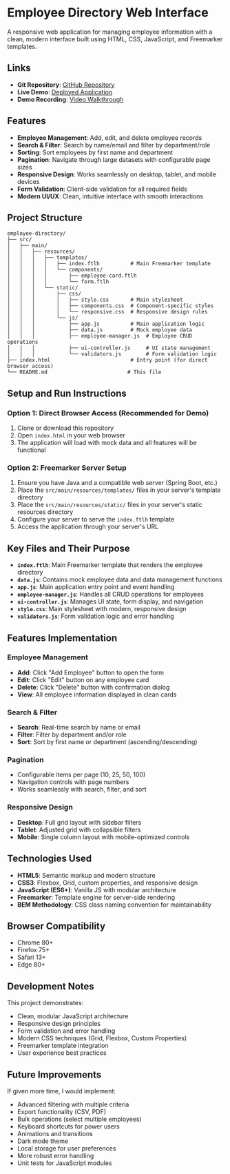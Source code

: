 # Employee Directory Web Interface

A responsive web application for managing employee information with a clean, modern interface built using HTML, CSS, JavaScript, and Freemarker templates.

## Links

- **Git Repository**: [GitHub Repository](https://github.com/1DS22CS116-Mallikarjun/Ajackus.git)
- **Live Demo**: [Deployed Application](https://ajackus12.vercel.app/)
- **Demo Recording**: [Video Walkthrough](https://drive.google.com/file/d/17_y7VXq1zb2elHVwWdrtNHFHjLTSoos9/view?usp=sharing)

## Features

- **Employee Management**: Add, edit, and delete employee records
- **Search & Filter**: Search by name/email and filter by department/role
- **Sorting**: Sort employees by first name and department
- **Pagination**: Navigate through large datasets with configurable page sizes
- **Responsive Design**: Works seamlessly on desktop, tablet, and mobile devices
- **Form Validation**: Client-side validation for all required fields
- **Modern UI/UX**: Clean, intuitive interface with smooth interactions

## Project Structure

```
employee-directory/
├── src/
│   ├── main/
│   │   ├── resources/
│   │   │   ├── templates/
│   │   │   │   ├── index.ftlh          # Main Freemarker template
│   │   │   │   └── components/
│   │   │   │       ├── employee-card.ftlh
│   │   │   │       └── form.ftlh
│   │   │   └── static/
│   │   │       ├── css/
│   │   │       │   ├── style.css       # Main stylesheet
│   │   │       │   ├── components.css  # Component-specific styles
│   │   │       │   └── responsive.css  # Responsive design rules
│   │   │       └── js/
│   │   │           ├── app.js          # Main application logic
│   │   │           ├── data.js         # Mock employee data
│   │   │           ├── employee-manager.js  # Employee CRUD operations
│   │   │           ├── ui-controller.js     # UI state management
│   │   │           └── validators.js        # Form validation logic
├── index.html                          # Entry point (for direct browser access)
└── README.md                          # This file
```

## Setup and Run Instructions

### Option 1: Direct Browser Access (Recommended for Demo)
1. Clone or download this repository
2. Open `index.html` in your web browser
3. The application will load with mock data and all features will be functional

### Option 2: Freemarker Server Setup
1. Ensure you have Java and a compatible web server (Spring Boot, etc.)
2. Place the `src/main/resources/templates/` files in your server's template directory
3. Place the `src/main/resources/static/` files in your server's static resources directory
4. Configure your server to serve the `index.ftlh` template
5. Access the application through your server's URL

## Key Files and Their Purpose

- **`index.ftlh`**: Main Freemarker template that renders the employee directory
- **`data.js`**: Contains mock employee data and data management functions
- **`app.js`**: Main application entry point and event handling
- **`employee-manager.js`**: Handles all CRUD operations for employees
- **`ui-controller.js`**: Manages UI state, form display, and navigation
- **`style.css`**: Main stylesheet with modern, responsive design
- **`validators.js`**: Form validation logic and error handling

## Features Implementation

### Employee Management
- **Add**: Click "Add Employee" button to open the form
- **Edit**: Click "Edit" button on any employee card
- **Delete**: Click "Delete" button with confirmation dialog
- **View**: All employee information displayed in clean cards

### Search & Filter
- **Search**: Real-time search by name or email
- **Filter**: Filter by department and/or role
- **Sort**: Sort by first name or department (ascending/descending)

### Pagination
- Configurable items per page (10, 25, 50, 100)
- Navigation controls with page numbers
- Works seamlessly with search, filter, and sort

### Responsive Design
- **Desktop**: Full grid layout with sidebar filters
- **Tablet**: Adjusted grid with collapsible filters
- **Mobile**: Single column layout with mobile-optimized controls

## Technologies Used

- **HTML5**: Semantic markup and modern structure
- **CSS3**: Flexbox, Grid, custom properties, and responsive design
- **JavaScript (ES6+)**: Vanilla JS with modular architecture
- **Freemarker**: Template engine for server-side rendering
- **BEM Methodology**: CSS class naming convention for maintainability

## Browser Compatibility

- Chrome 80+
- Firefox 75+
- Safari 13+
- Edge 80+

## Development Notes

This project demonstrates:
- Clean, modular JavaScript architecture
- Responsive design principles
- Form validation and error handling
- Modern CSS techniques (Grid, Flexbox, Custom Properties)
- Freemarker template integration
- User experience best practices

## Future Improvements

If given more time, I would implement:
- Advanced filtering with multiple criteria
- Export functionality (CSV, PDF)
- Bulk operations (select multiple employees)
- Keyboard shortcuts for power users
- Animations and transitions
- Dark mode theme
- Local storage for user preferences
- More robust error handling
- Unit tests for JavaScript modules 
